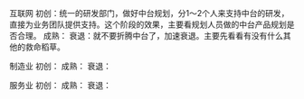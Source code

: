 
互联网
	初创：统一的研发部门，做好中台规划，分1～2个人来支持中台的研发，直接为业务团队提供支持。这个阶段的效果，主要看规划人员做的中台产品规划是否合理。
	成熟：
	衰退：就不要折腾中台了，加速衰退。主要先看看有没有什么其他的救命稻草。


制造业
	初创：
	成熟：
	衰退：


服务业
	初创：
	成熟：
	衰退：


